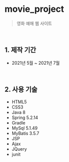# movie_project
> 영화 예매 웹 사이트

<br>

## 1. 제작 기간
- 2021년 5월 ~ 2021년 7월

<br>

## 2. 사용 기술
  - HTML5
  - CSS3
  - Java 8
  - Spring 5.2.14
  - Gradle
  - MySql 5.1.49
  - MyBatis 3.5.7
  - JSP
  - Ajax
  - JQuery
  - junit
  
<br>

